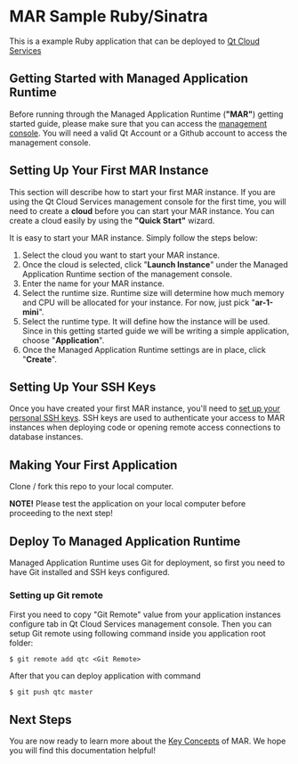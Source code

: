 MAR Sample Ruby/Sinatra
===================

This is a example Ruby application that can be deployed to [Qt Cloud Services](https://www.qtcloudservices.com)

## Getting Started with Managed Application Runtime
Before running through the Managed Application Runtime (**"MAR"**) getting started guide, please make sure that you can access the [management console](https://console.qtcloudservices.com). You will need a valid Qt Account or a Github account to access the management console.

## Setting Up Your First MAR Instance
This section will describe how to start your first MAR instance. If you are using the Qt Cloud Services management console for the first time, you will need to create a **cloud** before you can start your MAR instance. You can create a cloud easily by using the **"Quick Start"** wizard.

It is easy to start your MAR instance. Simply follow the steps below:

1. Select the cloud you want to start your MAR instance.
2. Once the cloud is selected, click "**Launch Instance**" under the Managed Application Runtime section of the management console.
3. Enter the name for your MAR instance.
4. Select the runtime size. Runtime size will determine how much memory and CPU will be allocated for your instance. For now, just pick "**ar-1-mini**".
5. Select the runtime type. It will define how the instance will be used. Since in this getting started guide we will be writing a simple application, choose "**Application**".
6. Once the Managed Application Runtime settings are in place, click "**Create**".

## Setting Up Your SSH Keys
Once you have created your first MAR instance, you'll need to [set up your personal SSH keys](https://developer.qtcloudservices.com/mar/key-concepts/personal-ssh-keys). SSH keys are used to authenticate your access to MAR instances when deploying code or opening remote access connections to database instances.

## Making Your First Application
Clone / fork this repo to your local computer.

**NOTE!** Please test the application on your local computer before proceeding to the next step!

## Deploy To Managed Application Runtime

Managed Application Runtime uses Git for deployment, so first you need to have Git installed and SSH keys configured.

### Setting up Git remote

First you need to copy "Git Remote" value from your application instances configure tab in Qt Cloud Services management console.
Then you can setup Git remote using following command inside you application root folder:

```
$ git remote add qtc <Git Remote>
```

After that you can deploy application with command
```
$ git push qtc master
```

## Next Steps
You are now ready to learn more about the [Key Concepts](https://developer.qtcloudservices.com/mar/key-concepts) of MAR. We hope you will find this documentation helpful!
